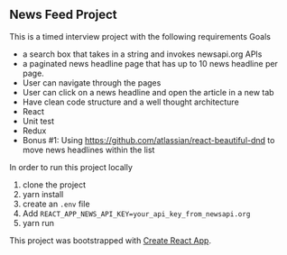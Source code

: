 ## News Feed Project

This is a timed interview project with the following requirements
Goals
- a search box that takes in a string and invokes newsapi.org APIs
- a paginated news headline page that has up to 10 news headline per page.
- User can navigate through the pages
- User can click on a news headline and open the article in a new tab
- Have clean code structure and a well thought architecture
- React
- Unit test
- Redux
- Bonus #1: Using https://github.com/atlassian/react-beautiful-dnd to move news headlines within the list


In order to run this project locally

1. clone the project
2. yarn install
3. create an `.env` file
4. Add `REACT_APP_NEWS_API_KEY=your_api_key_from_newsapi.org`
5. yarn run


This project was bootstrapped with [Create React App](https://github.com/facebook/create-react-app).
